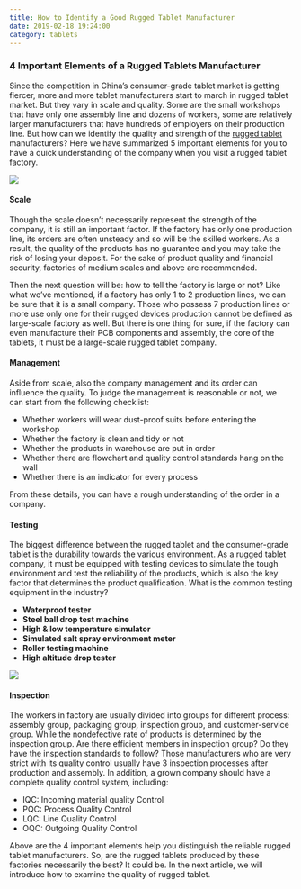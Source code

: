 ```yaml
---
title: How to Identify a Good Rugged Tablet Manufacturer
date: 2019-02-18 19:24:00
category: tablets
---
```


### 4 Important Elements of a Rugged Tablets Manufacturer

Since the competition in China’s consumer-grade tablet market is getting fiercer, more and more tablet manufacturers start to march in rugged tablet market. But they vary in scale and quality. Some are the small workshops that have only one assembly line and dozens of workers, some are relatively larger manufacturers that have hundreds of employers on their production line. But how can we identify the quality and strength of the [rugged tablet](https://www.ruggedt.com/rugged-tablet-computer/) manufacturers? Here we have summarized 5 important elements for you to have a quick understanding of the company when you visit a rugged tablet factory.

![](/images/1.png)

<!-- more -->

#### Scale

Though the scale doesn’t necessarily represent the strength of the company, it is still an important factor. If the factory has only one production line, its orders are often unsteady and so will be the skilled workers. As a result, the quality of the products has no guarantee and you may take the risk of losing your deposit. For the sake of product quality and financial security, factories of medium scales and above are recommended.

Then the next question will be: how to tell the factory is large or not? Like what we’ve mentioned, if a factory has only 1 to 2 production lines, we can be sure that it is a small company. Those who possess 7 production lines or more use only one for their rugged devices production cannot be defined as large-scale factory as well. But there is one thing for sure, if the factory can even manufacture their PCB components and assembly, the core of the tablets, it must be a large-scale rugged tablet company.

#### Management

Aside from scale, also the company management and its order can influence the quality. To judge the management is reasonable or not, we can start from the following checklist:
- Whether workers will wear dust-proof suits before entering the workshop
- Whether the factory is clean and tidy or not
- Whether the products in warehouse are put in order
- Whether there are flowchart and quality control standards hang on the wall 
- Whether there is an indicator for every process

From these details, you can have a rough understanding of the order in a company.

#### Testing

The biggest difference between the rugged tablet and the consumer-grade tablet is the durability towards the various environment. As a rugged tablet company, it must be equipped with testing devices to simulate the tough environment and test the reliability of the products, which is also the key factor that determines the product qualification. What is the common testing equipment in the industry?
- **Waterproof tester**
- **Steel ball drop test machine**
- **High & low temperature simulator**
- **Simulated salt spray environment meter**
- **Roller testing machine**
- **High altitude drop tester**

![](/images/2.png)

#### Inspection

The workers in factory are usually divided into groups for different process: assembly group, packaging group, inspection group, and customer-service group. While the nondefective rate of products is determined by the inspection group. Are there efficient members in inspection group? Do they have the inspection standards to follow? Those manufacturers who are very strict with its quality control usually have 3 inspection processes after production and assembly. In addition, a grown company should have a complete quality control system, including:
- IQC: Incoming material quality Control
- PQC: Process Quality Control
- LQC: Line Quality Control
- OQC: Outgoing Quality Control

Above are the 4 important elements help you distinguish the reliable rugged tablet manufacturers. So, are the rugged tablets produced by these factories necessarily the best? It could be. In the next article, we will introduce how to examine the quality of rugged tablet.
